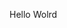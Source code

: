 Hello Wolrd





































































































































































































































































































































































































































































































































































































































































































































































































































































































































































































































































































































































































































































































































































































































































































































































































































































































































































































































































































































































































































































































































































































































































































































































































































































































































































































































































































































































































































































































































































































































































































































































































































































































































































































































































































































































































































































